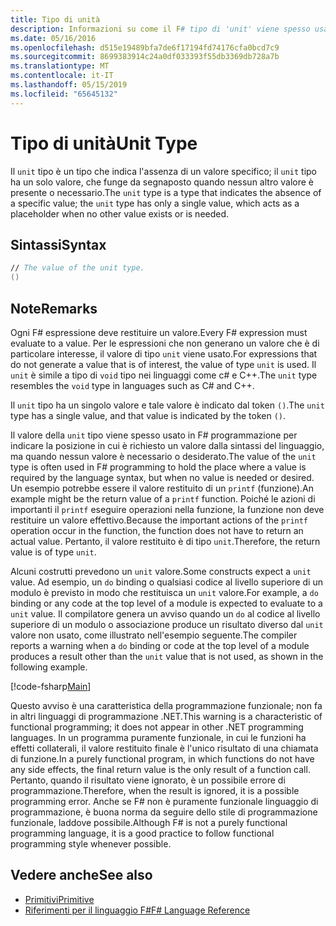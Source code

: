 ```yaml
---
title: Tipo di unità
description: Informazioni su come il F# tipo di 'unit' viene spesso usato per indicare la posizione in cui è necessario un valore per la sintassi del linguaggio quando nessun valore è necessario o desiderato.
ms.date: 05/16/2016
ms.openlocfilehash: d515e19489bfa7de6f17194fd74176cfa0bcd7c9
ms.sourcegitcommit: 8699383914c24a0df033393f55db3369db728a7b
ms.translationtype: MT
ms.contentlocale: it-IT
ms.lasthandoff: 05/15/2019
ms.locfileid: "65645132"
---
```

# <a name="unit-type"></a><span data-ttu-id="b3db9-103">Tipo di unità</span><span class="sxs-lookup"><span data-stu-id="b3db9-103">Unit Type</span></span>

<span data-ttu-id="b3db9-104">Il `unit` tipo è un tipo che indica l'assenza di un valore specifico; il `unit` tipo ha un solo valore, che funge da segnaposto quando nessun altro valore è presente o necessario.</span><span class="sxs-lookup"><span data-stu-id="b3db9-104">The `unit` type is a type that indicates the absence of a specific value; the `unit` type has only a single value, which acts as a placeholder when no other value exists or is needed.</span></span>

## <a name="syntax"></a><span data-ttu-id="b3db9-105">Sintassi</span><span class="sxs-lookup"><span data-stu-id="b3db9-105">Syntax</span></span>

```fsharp
// The value of the unit type.
()
```

## <a name="remarks"></a><span data-ttu-id="b3db9-106">Note</span><span class="sxs-lookup"><span data-stu-id="b3db9-106">Remarks</span></span>

<span data-ttu-id="b3db9-107">Ogni F# espressione deve restituire un valore.</span><span class="sxs-lookup"><span data-stu-id="b3db9-107">Every F# expression must evaluate to a value.</span></span> <span data-ttu-id="b3db9-108">Per le espressioni che non generano un valore che è di particolare interesse, il valore di tipo `unit` viene usato.</span><span class="sxs-lookup"><span data-stu-id="b3db9-108">For expressions that do not generate a value that is of interest, the value of type `unit` is used.</span></span> <span data-ttu-id="b3db9-109">Il `unit` è simile a tipo di `void` tipo nei linguaggi come c# e C++.</span><span class="sxs-lookup"><span data-stu-id="b3db9-109">The `unit` type resembles the `void` type in languages such as C# and C++.</span></span>

<span data-ttu-id="b3db9-110">Il `unit` tipo ha un singolo valore e tale valore è indicato dal token `()`.</span><span class="sxs-lookup"><span data-stu-id="b3db9-110">The `unit` type has a single value, and that value is indicated by the token `()`.</span></span>

<span data-ttu-id="b3db9-111">Il valore della `unit` tipo viene spesso usato in F# programmazione per indicare la posizione in cui è richiesto un valore dalla sintassi del linguaggio, ma quando nessun valore è necessario o desiderato.</span><span class="sxs-lookup"><span data-stu-id="b3db9-111">The value of the `unit` type is often used in F# programming to hold the place where a value is required by the language syntax, but when no value is needed or desired.</span></span> <span data-ttu-id="b3db9-112">Un esempio potrebbe essere il valore restituito di un `printf` (funzione).</span><span class="sxs-lookup"><span data-stu-id="b3db9-112">An example might be the return value of a `printf` function.</span></span> <span data-ttu-id="b3db9-113">Poiché le azioni di importanti il `printf` eseguire operazioni nella funzione, la funzione non deve restituire un valore effettivo.</span><span class="sxs-lookup"><span data-stu-id="b3db9-113">Because the important actions of the `printf` operation occur in the function, the function does not have to return an actual value.</span></span> <span data-ttu-id="b3db9-114">Pertanto, il valore restituito è di tipo `unit`.</span><span class="sxs-lookup"><span data-stu-id="b3db9-114">Therefore, the return value is of type `unit`.</span></span>

<span data-ttu-id="b3db9-115">Alcuni costrutti prevedono un `unit` valore.</span><span class="sxs-lookup"><span data-stu-id="b3db9-115">Some constructs expect a `unit` value.</span></span> <span data-ttu-id="b3db9-116">Ad esempio, un `do` binding o qualsiasi codice al livello superiore di un modulo è previsto in modo che restituisca un `unit` valore.</span><span class="sxs-lookup"><span data-stu-id="b3db9-116">For example, a `do` binding or any code at the top level of a module is expected to evaluate to a `unit` value.</span></span> <span data-ttu-id="b3db9-117">Il compilatore genera un avviso quando un `do` al codice al livello superiore di un modulo o associazione produce un risultato diverso dal `unit` valore non usato, come illustrato nell'esempio seguente.</span><span class="sxs-lookup"><span data-stu-id="b3db9-117">The compiler reports a warning when a `do` binding or code at the top level of a module produces a result other than the `unit` value that is not used, as shown in the following example.</span></span>

[!code-fsharp[Main](../../../samples/snippets/fsharp/lang-ref-1/snippet901.fs)]

<span data-ttu-id="b3db9-118">Questo avviso è una caratteristica della programmazione funzionale; non fa in altri linguaggi di programmazione .NET.</span><span class="sxs-lookup"><span data-stu-id="b3db9-118">This warning is a characteristic of functional programming; it does not appear in other .NET programming languages.</span></span> <span data-ttu-id="b3db9-119">In un programma puramente funzionale, in cui le funzioni ha effetti collaterali, il valore restituito finale è l'unico risultato di una chiamata di funzione.</span><span class="sxs-lookup"><span data-stu-id="b3db9-119">In a purely functional program, in which functions do not have any side effects, the final return value is the only result of a function call.</span></span> <span data-ttu-id="b3db9-120">Pertanto, quando il risultato viene ignorato, è un possibile errore di programmazione.</span><span class="sxs-lookup"><span data-stu-id="b3db9-120">Therefore, when the result is ignored, it is a possible programming error.</span></span> <span data-ttu-id="b3db9-121">Anche se F# non è puramente funzionale linguaggio di programmazione, è buona norma da seguire dello stile di programmazione funzionale, laddove possibile.</span><span class="sxs-lookup"><span data-stu-id="b3db9-121">Although F# is not a purely functional programming language, it is a good practice to follow functional programming style whenever possible.</span></span>

## <a name="see-also"></a><span data-ttu-id="b3db9-122">Vedere anche</span><span class="sxs-lookup"><span data-stu-id="b3db9-122">See also</span></span>

- [<span data-ttu-id="b3db9-123">Primitivi</span><span class="sxs-lookup"><span data-stu-id="b3db9-123">Primitive</span></span>](primitive-types.md)
- [<span data-ttu-id="b3db9-124">Riferimenti per il linguaggio F#</span><span class="sxs-lookup"><span data-stu-id="b3db9-124">F# Language Reference</span></span>](index.md)
